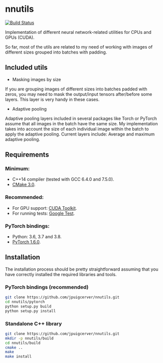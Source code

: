 # nnutils

[![Build Status](https://travis-ci.org/jpuigcerver/nnutils.svg?branch=master)](https://travis-ci.org/jpuigcerver/nnutils)

Implementation of different neural network-related utilities for
CPUs and GPUs (CUDA).

So far, most of the utils are related to my need of working with images of
different sizes grouped into batches with padding.

## Included utils

- Masking images by size

If you are grouping images of different sizes into batches padded with zeros,
you may need to mask the output/input tensors after/before some layers.
This layer is very handy in these cases.

- Adaptive pooling

Adaptive pooling layers included in several packages like Torch or PyTorch
assume that all images in the batch have the same size. My implementation
takes into account the size of each individual image within the batch to
apply the adaptive pooling. Current layers include: Average and maximum
adaptive pooling.

## Requirements

### Minimum:
- C++14 compiler (tested with GCC 6.4.0 and 7.5.0).
- [CMake 3.0](https://cmake.org/).

### Recommended:
- For GPU support: [CUDA Toolkit](https://developer.nvidia.com/cuda-zone).
- For running tests: [Google Test](https://github.com/google/googletest).

### PyTorch bindings:
- Python: 3.6, 3.7 and 3.8.
- [PyTorch 1.6.0](http://pytorch.org/).

## Installation

The installation process should be pretty straightforward assuming that you
have correctly installed the required libraries and tools.

### PyTorch bindings (recommended)

```bash
git clone https://github.com/jpuigcerver/nnutils.git
cd nnutils/pytorch
python setup.py build
python setup.py install
```

### Standalone C++ library

```bash
git clone https://github.com/jpuigcerver/nnutils.git
mkdir -p nnutils/build
cd nnutils/build
cmake ..
make
make install
```
